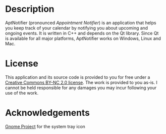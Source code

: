 Description
===========

AptNotifier (pronounced *Appointment Notifier*) is an application that helps you keep track of your calendar by notifying you about upcoming and ongoing events. It is written in C++ and depends on the Qt library. Since Qt is available for all major platforms, AptNotifier works on Windows, Linux and Mac.


License
=======

This application and its source code is provided to you for free under a [Creative Commons BY-NC 2.0 license](http://creativecommons.org/licenses/by-nc/2.0/be/deed.en). The work is provided to you as-is. I cannot be held responsible for any damages you may incur following your use of the work.

Acknowledgements
================

[Gnome Project](http://www.iconfinder.com/icondetails/55237/48/48_appointment_gnome_soon_icon) for the system tray icon